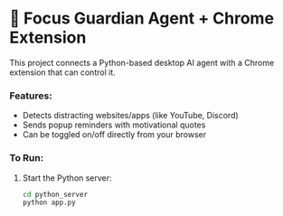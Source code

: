 # 🧠 Focus Guardian Agent + Chrome Extension

This project connects a Python-based desktop AI agent with a Chrome extension that can control it.

### Features:
- Detects distracting websites/apps (like YouTube, Discord)
- Sends popup reminders with motivational quotes
- Can be toggled on/off directly from your browser

### To Run:
1. Start the Python server:
   ```bash
   cd python_server
   python app.py
